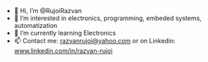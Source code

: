 - 👋 Hi, I’m @RujoiRazvan
- 👀 I’m interested in electronics, programming, embeded systems, automatization
- 🌱 I’m currently learning Electronics
- 📫 Contact me: razvanrujoi@yahoo.com or on Linkedin: www.linkedin.com/in/razvan-rujoi


